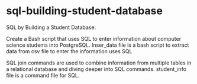 # sql-building-student-database
 SQL by Building a Student Database:

 Create a Bash script that uses SQL to enter information about computer science students into PostgreSQL. Inser_data file is a bash script to extract data from csv file to enter the information uses SQL
 
 SQL join commands are used to combine information from multiple tables in a relational database and diving deeper into SQL commands. student_info file is a command file for SQL.
